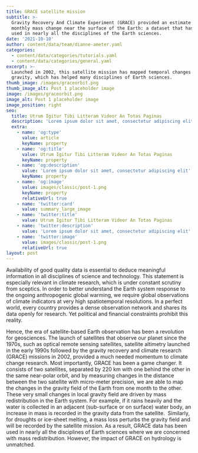 ```yaml
---
title: GRACE satellite mission
subtitle: >-
  Gravity Recovery And Climate Experiment (GRACE) provided an estimate of
  monthly mass change near the surface of the Earth: a dataset that has been
  used in nearly all the disciplines of the Earth sciences.
date: '2021-10-10'
author: content/data/team/dianne-ameter.yaml
categories:
  - content/data/categories/tutorials.yaml
  - content/data/categories/general.yaml
excerpt: >-
  Launched in 2002, this satellite mission has mapped temporal changes in
  gravity, which has helped many disciplines of Earth sciences.
thumb_image: /images/graceorbit.png
thumb_image_alt: Post 1 placeholder image
image: /images/graceorbit.png
image_alt: Post 1 placeholder image
image_position: right
seo:
  title: Utrum Igitur Tibi Litteram Videor An Totas Paginas
  description: 'Lorem ipsum dolor sit amet, consectetur adipiscing elit'
  extra:
    - name: 'og:type'
      value: article
      keyName: property
    - name: 'og:title'
      value: Utrum Igitur Tibi Litteram Videor An Totas Paginas
      keyName: property
    - name: 'og:description'
      value: 'Lorem ipsum dolor sit amet, consectetur adipiscing elit'
      keyName: property
    - name: 'og:image'
      value: images/classic/post-1.png
      keyName: property
      relativeUrl: true
    - name: 'twitter:card'
      value: summary_large_image
    - name: 'twitter:title'
      value: Utrum Igitur Tibi Litteram Videor An Totas Paginas
    - name: 'twitter:description'
      value: 'Lorem ipsum dolor sit amet, consectetur adipiscing elit'
    - name: 'twitter:image'
      value: images/classic/post-1.png
      relativeUrl: true
layout: post
---
```

Availability of good quality data is essential to deduce meaningful information in all disciplines of science and technology. This statement is especially relevant in climate research, which is under constant scrutiny from sceptics. In order to better understand the Earth system response to the ongoing anthropogenic global warming, we require global observations of climate indicators at very high spatiotemporal resolutions. In
a perfect world, every country provides a dense observation network and shares its data openly for research. Yet political and financial constraints prohibit this reality.

Hence, the era of satellite-based Earth observation has been a revolution for geosciences. The launch of satellites that observe our planet since the 1970s, such as optical remote sensing satellites, satellite altimetry launched in the early 1990s followed by the gravity recovery and climate research (GRACE) missions in 2002, provided a much needed momentum to climate change research. Most importantly, GRACE has been a game changer. It consists of two satellites, separated by 220 km with one behind the other in the same near-polar orbit, and by measuring changes in the distance between the two satellite with micro-meter precision, we are able to map the changes in the gravity field of the Earth from one month to the other. These very small changes in local gravity field are driven by mass redistribution in the Earth system. For example, if it rains heavily and the water is collected in an adjacent (sub-surface or on surface) water body, an increase in mass is recorded in the gravity data from the satellite.  Similarly, for droughts or ice-sheet melting, a mass loss perturbs the gravity field and will be recorded by the satellite mission. As a result, GRACE data has been used in nearly all the disciplines of Earth sciences where we are concerned with mass redistribution. However, the
impact of GRACE on hydrology is unmatched.
